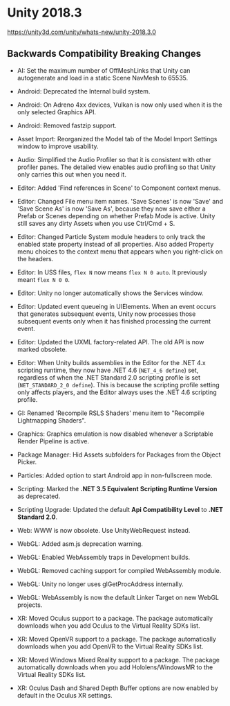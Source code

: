 # Unity 2018.3
https://unity3d.com/unity/whats-new/unity-2018.3.0

## Backwards Compatibility Breaking Changes

<ul>
<li><p>AI: Set the maximum number of OffMeshLinks that Unity can autogenerate and load in a static Scene NavMesh to 65535.</p></li>
<li><p>Android: Deprecated the Internal build system.</p></li>
<li><p>Android: On Adreno 4xx devices, Vulkan is now only used when it is the only selected Graphics API.</p></li>
<li><p>Android: Removed fastzip support.</p></li>
<li><p>Asset Import: Reorganized the Model tab of the Model Import Settings window to improve usability.</p></li>
<li><p>Audio: Simplified the Audio Profiler so that it is consistent with other profiler panes. The detailed view enables audio profiling so that Unity only carries this out when you need it.</p></li>
<li><p>Editor: Added 'Find references in Scene' to Component context menus.</p></li>
<li><p>Editor: Changed File menu item names. 'Save Scenes' is now 'Save' and 'Save Scene As' is now 'Save As', because they now save either a Prefab or Scenes depending on whether Prefab Mode is active. Unity still saves any dirty Assets when you use Ctrl/Cmd + S.</p></li>
<li><p>Editor: Changed Particle System module headers to only track the enabled state property instead of all properties. Also added Property menu choices to the context menu that appears when you right-click on the headers.</p></li>
<li><p>Editor: In USS files, <code>flex N</code> now means <code>flex N 0 auto</code>. It previously meant <code>flex N 0 0</code>.</p></li>
<li><p>Editor: Unity no longer automatically shows the Services window.</p></li>
<li><p>Editor: Updated event queueing in UIElements. When an event occurs that generates subsequent events, Unity now processes those subsequent events only when it has finished processing the current event.</p></li>
<li><p>Editor: Updated the UXML factory-related API. The old API is now marked obsolete.</p></li>
<li><p>Editor: When Unity builds assemblies in the Editor for the .NET 4.x scripting runtime, they now have .NET 4.6 (<code>NET_4_6 define</code>) set, regardless of when the .NET Standard 2.0 scripting profile is set (<code>NET_STANDARD_2_0 define</code>). This is because the scripting profile setting only affects players, and the Editor always uses the .NET 4.6 scripting profile.</p></li>
<li><p>GI: Renamed 'Recompile RSLS Shaders' menu item to "Recompile Lightmapping Shaders".</p></li>
<li><p>Graphics: Graphics emulation is now disabled whenever a Scriptable Render Pipeline is active.</p></li>
<li><p>Package Manager: Hid Assets subfolders for Packages from the Object Picker.</p></li>
<li><p>Particles: Added option to start Android app in non-fullscreen mode.</p></li>
<li><p>Scripting: Marked the <strong>.NET 3.5 Equivalent</strong> <strong>Scripting Runtime Version</strong> as deprecated.</p></li>
<li><p>Scripting Upgrade: Updated the default <strong>Api Compatibility Level</strong> to <strong>.NET Standard 2.0</strong>.</p></li>
<li><p>Web: WWW is now obsolete. Use UnityWebRequest instead.</p></li>
<li><p>WebGL: Added asm.js deprecation warning.</p></li>
<li><p>WebGL: Enabled WebAssembly traps in Development builds.</p></li>
<li><p>WebGL: Removed caching support for compiled WebAssembly module.</p></li>
<li><p>WebGL: Unity no longer uses glGetProcAddress internally.</p></li>
<li><p>WebGL: WebAssembly is now the default Linker Target on new WebGL projects.</p></li>
<li><p>XR: Moved Oculus support to a package. The package automatically downloads when you add Oculus to the Virtual Reality SDKs list.</p></li>
<li><p>XR: Moved OpenVR support to a package. The package automatically downloads when you add OpenVR to the Virtual Reality SDKs list.</p></li>
<li><p>XR: Moved Windows Mixed Reality support to a package. The package automatically downloads when you add Hololens/WindowsMR to the Virtual Reality SDKs list.</p></li>
<li><p>XR: Oculus Dash and Shared Depth Buffer options are now enabled by default in the Oculus XR settings.</p></li>
</ul>
